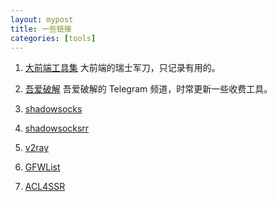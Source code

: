 ```yaml
---
layout: mypost
title: 一些链接
categories: [tools]
---
```


1. [大前端工具集](https://github.com/nieweidong/fetool) 大前端的瑞士军刀，只记录有用的。

2. [吾爱破解](https://t.me/wuaipojie) 吾爱破解的 Telegram 频道，时常更新一些收费工具。

3. [shadowsocks](https://github.com/shadowsocks)

4. [shadowsocksrr](https://github.com/shadowsocksrr)

5. [v2ray](https://github.com/v2ray/v2ray-core)

6. [GFWList](https://github.com/gfwlist)

7. [ACL4SSR](https://github.com/ACL4SSR)
